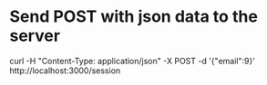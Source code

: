 # Send POST with json data to the server
curl -H "Content-Type: application/json" -X POST -d '{"email":9}' http://localhost:3000/session

